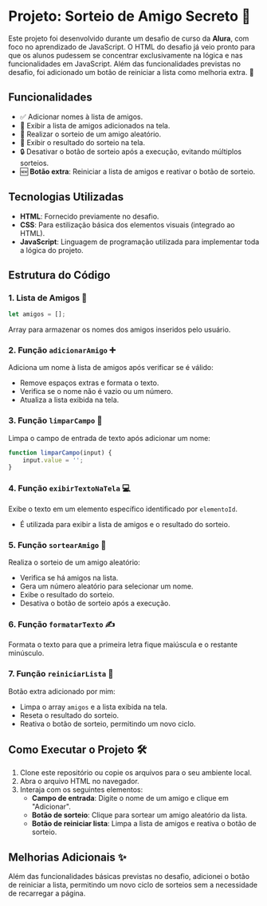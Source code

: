 # Projeto: Sorteio de Amigo Secreto 🎁

Este projeto foi desenvolvido durante um desafio de curso da **Alura**, com foco no aprendizado de JavaScript. O HTML do desafio já veio pronto para que os alunos pudessem se concentrar exclusivamente na lógica e nas funcionalidades em JavaScript. Além das funcionalidades previstas no desafio, foi adicionado um botão de reiniciar a lista como melhoria extra. 🚀

## Funcionalidades

- ✅ Adicionar nomes à lista de amigos.
- 👀 Exibir a lista de amigos adicionados na tela.
- 🎲 Realizar o sorteio de um amigo aleatório.
- 📢 Exibir o resultado do sorteio na tela.
- 🔒 Desativar o botão de sorteio após a execução, evitando múltiplos sorteios.
- 🆕 **Botão extra**: Reiniciar a lista de amigos e reativar o botão de sorteio.

## Tecnologias Utilizadas

- **HTML**: Fornecido previamente no desafio.
- **CSS**: Para estilização básica dos elementos visuais (integrado ao HTML).
- **JavaScript**: Linguagem de programação utilizada para implementar toda a lógica do projeto.

## Estrutura do Código

### 1. Lista de Amigos 📝
```javascript
let amigos = [];
```
Array para armazenar os nomes dos amigos inseridos pelo usuário.

### 2. Função `adicionarAmigo` ➕
Adiciona um nome à lista de amigos após verificar se é válido:
- Remove espaços extras e formata o texto.
- Verifica se o nome não é vazio ou um número.
- Atualiza a lista exibida na tela.

### 3. Função `limparCampo` 🧹
Limpa o campo de entrada de texto após adicionar um nome:
```javascript
function limparCampo(input) {
    input.value = '';
}
```

### 4. Função `exibirTextoNaTela` 💻
Exibe o texto em um elemento específico identificado por `elementoId`.
- É utilizada para exibir a lista de amigos e o resultado do sorteio.

### 5. Função `sortearAmigo` 🎉
Realiza o sorteio de um amigo aleatório:
- Verifica se há amigos na lista.
- Gera um número aleatório para selecionar um nome.
- Exibe o resultado do sorteio.
- Desativa o botão de sorteio após a execução.

### 6. Função `formatarTexto` ✍️
Formata o texto para que a primeira letra fique maiúscula e o restante minúsculo.

### 7. Função `reiniciarLista` 🔄
Botão extra adicionado por mim:
- Limpa o array `amigos` e a lista exibida na tela.
- Reseta o resultado do sorteio.
- Reativa o botão de sorteio, permitindo um novo ciclo.

## Como Executar o Projeto 🛠️
1. Clone este repositório ou copie os arquivos para o seu ambiente local.
2. Abra o arquivo HTML no navegador.
3. Interaja com os seguintes elementos:
   - **Campo de entrada**: Digite o nome de um amigo e clique em "Adicionar".
   - **Botão de sorteio**: Clique para sortear um amigo aleatório da lista.
   - **Botão de reiniciar lista**: Limpa a lista de amigos e reativa o botão de sorteio.

## Melhorias Adicionais ✨
Além das funcionalidades básicas previstas no desafio, adicionei o botão de reiniciar a lista, permitindo um novo ciclo de sorteios sem a necessidade de recarregar a página.
